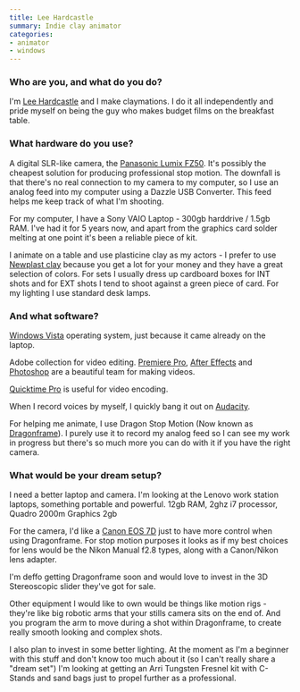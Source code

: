 ```yaml
---
title: Lee Hardcastle
summary: Indie clay animator
categories:
- animator
- windows
---
```


### Who are you, and what do you do?

I'm [Lee Hardcastle](http://leehardcastle.com/ "Lee's website.") and I make claymations. I do it all independently and pride myself on being the guy who makes budget films on the breakfast table.

### What hardware do you use?

A digital SLR-like camera, the [Panasonic Lumix FZ50][lumix-dmc-fz50]. It's possibly the cheapest solution for producing professional stop motion. The downfall is that there's no real connection to my camera to my computer, so I use an analog feed into my computer using a Dazzle USB Converter. This feed helps me keep track of what I'm shooting.

For my computer, I have a Sony VAIO Laptop - 300gb harddrive / 1.5gb RAM. I've had it for 5 years now, and apart from the graphics card solder melting at one point it's been a reliable piece of kit.

I animate on a table and use plasticine clay as my actors - I prefer to use [Newplast clay][newplast] because you get a lot for your money and they have a great selection of colors. For sets I usually dress up cardboard boxes for INT shots and for EXT shots I tend to shoot against a green piece of card. For my lighting I use standard desk lamps.

### And what software?

[Windows Vista][windows-vista] operating system, just because it came already on the laptop.

Adobe collection for video editing. [Premiere Pro][premiere-pro], [After Effects][after-effects] and [Photoshop][] are a beautiful team for making videos.

[Quicktime Pro][quicktime-pro] is useful for video encoding.

When I record voices by myself, I quickly bang it out on [Audacity][].

For helping me animate, I use Dragon Stop Motion (Now known as [Dragonframe][]). I purely use it to record my analog feed so I can see my work in progress but there's so much more you can do with it if you have the right camera.

### What would be your dream setup?

I need a better laptop and camera. I'm looking at the Lenovo work station laptops, something portable and powerful. 12gb RAM, 2ghz i7 processor, Quadro 2000m Graphics 2gb 

For the camera, I'd like a [Canon EOS 7D][eos-7d] just to have more control when using Dragonframe. For stop motion purposes it looks as if my best choices for lens would be the Nikon Manual f2.8 types, along with a Canon/Nikon lens adapter.

I'm deffo getting Dragonframe soon and would love to invest in the 3D Stereoscopic slider they've got for sale.

Other equipment I would like to own would be things like motion rigs - they're like big robotic arms that your stills camera sits on the end of. And you program the arm to move during a shot within Dragonframe, to create really smooth looking and complex shots.

I also plan to invest in some better lighting. At the moment as I'm a beginner with this stuff and don't know too much about it (so I can't really share a "dream set") I'm looking at getting an Arri Tungsten Fresnel kit with C-Stands and sand bags just to propel further as a professional.

[eos-7d]: https://www.usa.canon.com/cusa/consumer/products/cameras/slr_cameras/eos_7d "An 18 megapixel digital SLR."
[lumix-dmc-fz50]: https://www.amazon.com/Panasonic-DMC-FZ50-Digital-Optical-Stabilized/dp/B000GHVZQ0 "A 10.1 megapixel digital camera."
[newplast]: http://www.newclay.co.uk/Newplast.htm "Animation clay."
[after-effects]: https://www.adobe.com/products/aftereffects.html "Motion graphics and video editing software."
[audacity]: https://sourceforge.net/projects/audacity/ "An open-source, cross-platform audio editor."
[dragonframe]: https://www.dragonframe.com/ "Stop-motion animation software."
[photoshop]: https://www.adobe.com/products/photoshop.html "A bitmap image editor."
[premiere-pro]: https://en.wikipedia.org/wiki/Adobe_Premiere_Pro "A video editing suite."
[quicktime-pro]: https://support.apple.com/kb/HT201175 "A commercial version of QuickTime."
[windows-vista]: https://en.wikipedia.org/wiki/Windows_Vista "A desktop operating system."
